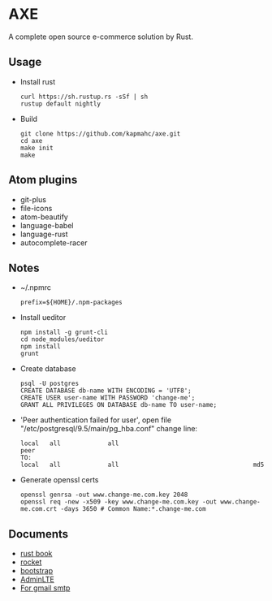 # AXE

A complete open source e-commerce solution by Rust.

## Usage

- Install rust

  ```
  curl https://sh.rustup.rs -sSf | sh
  rustup default nightly
  ```

- Build

  ```
  git clone https://github.com/kapmahc/axe.git
  cd axe
  make init
  make
  ```

## Atom plugins

- git-plus
- file-icons
- atom-beautify
- language-babel
- language-rust
- autocomplete-racer

## Notes

- ~/.npmrc

  ```
  prefix=${HOME}/.npm-packages
  ```

- Install ueditor

  ```
  npm install -g grunt-cli  
  cd node_modules/ueditor  
  npm install
  grunt
  ```

- Create database

  ```
  psql -U postgres
  CREATE DATABASE db-name WITH ENCODING = 'UTF8';
  CREATE USER user-name WITH PASSWORD 'change-me';
  GRANT ALL PRIVILEGES ON DATABASE db-name TO user-name;
  ```

- 'Peer authentication failed for user', open file "/etc/postgresql/9.5/main/pg_hba.conf" change line:

  ```
  local   all             all                                     peer  
  TO:
  local   all             all                                     md5
  ```

- Generate openssl certs

  ```
  openssl genrsa -out www.change-me.com.key 2048
  openssl req -new -x509 -key www.change-me.com.key -out www.change-me.com.crt -days 3650 # Common Name:*.change-me.com
  ```

## Documents

- [rust book](https://doc.rust-lang.org/book/second-edition/)
- [rocket](https://github.com/SergioBenitez/Rocket)
- [bootstrap](http://getbootstrap.com/docs/4.0/getting-started/introduction/)
- [AdminLTE](https://github.com/almasaeed2010/AdminLTE)
- [For gmail smtp](http://stackoverflow.com/questions/20337040/gmail-smtp-debug-error-please-log-in-via-your-web-browser)
